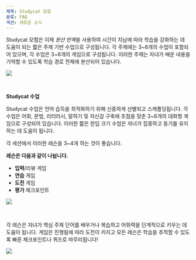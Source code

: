 ```yaml
---
제목: Studycat 모험
분류: FAQ
섹션: 새로운 소식
---
```

Studycat 모험은 이제 *분산 반복*을 사용하여 시간이 지남에 따라 학습을 강화하는 데 도움이 되는 짧은 주제 기반 수업으로 구성됩니다. 각 주제에는 3~6개의 수업이 포함되어 있으며, 각 수업은 3~6개의 게임으로 구성됩니다. 이러한 주제는 자녀가 배운 내용을 기억할 수 있도록 학습 경로 전체에 분산되어 있습니다. 

![](https://help.Studycat.com/hc/article_attachments/40395054421145) 

 

**Studycat 수업**

Studycat 수업은 언어 습득을 최적화하기 위해 신중하게 선별되고 스캐폴딩됩니다. 각 수업은 어휘, 문법, 리터러시, 말하기 및 자신감 구축에 초점을 맞춘 3~6개의 대화형 게임으로 구성되어 있습니다. 이러한 짧은 한입 크기 수업은 자녀가 집중하고 동기를 유지하는 데 도움이 됩니다. 

각 세션에서 이러한 레슨을 3~4개 하는 것이 좋습니다. 

**레슨은 다음과 같이 나뉩니다.**

* **입력**/리뷰 게임
* **연습** 게임
* **도전** 게임
* **평가** 체크포인트

![](https://help.Studycat.com/hc/article_attachments/40396315316121)

 

각 레슨은 자녀가 핵심 주제 단어를 배우거나 복습하고 어휘력을 단계적으로 키우는 데 도움이 됩니다. 게임은 진행됨에 따라 도전이 커지고 모든 레슨은 학습을 추적할 수 있도록 빠른 체크포인트나 퀴즈로 마무리됩니다!

![](https://help.Studycat.com/hc/article_attachments/40396294306841)